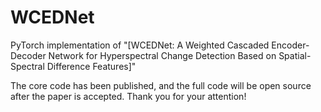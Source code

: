 # WCEDNet
PyTorch implementation of "[WCEDNet: A Weighted Cascaded Encoder-Decoder Network for Hyperspectral Change Detection Based on Spatial-Spectral Difference Features]"  

The core code has been published, and the full code will be open source after the paper is accepted. Thank you for your attention!
